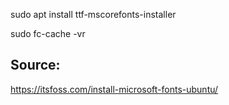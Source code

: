 sudo apt install ttf-mscorefonts-installer

sudo fc-cache -vr

## Source:  
<https://itsfoss.com/install-microsoft-fonts-ubuntu/>
